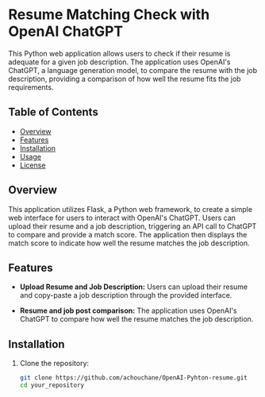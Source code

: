# Resume Matching Check with OpenAI ChatGPT

This Python web application allows users to check if their resume is adequate for a given job description. The application uses OpenAI's ChatGPT, a language generation model, to compare the resume with the job description, providing a comparison of how well the resume fits the job requirements.

## Table of Contents

- [Overview](#overview)
- [Features](#features)
- [Installation](#installation)
- [Usage](#usage)
- [License](#license)

## Overview

This application utilizes Flask, a Python web framework, to create a simple web interface for users to interact with OpenAI's ChatGPT. Users can upload their resume and a job description, triggering an API call to ChatGPT to compare and provide a match score. The application then displays the match score to indicate how well the resume matches the job description.

## Features

- **Upload Resume and Job Description:**
  Users can upload their resume and copy-paste a job description through the provided interface.

- **Resume and job post comparison:**
  The application uses OpenAI's ChatGPT to compare how well the resume matches the job description.

## Installation

1. Clone the repository:
   ```bash
   git clone https://github.com/achouchane/OpenAI-Pyhton-resume.git
   cd your_repository
